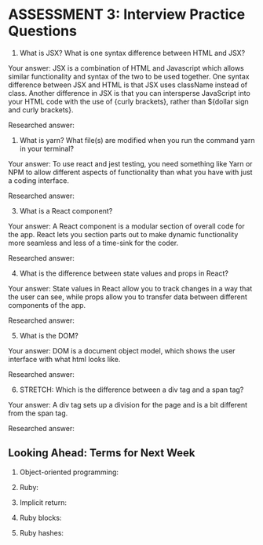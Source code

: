 # ASSESSMENT 3: Interview Practice Questions

1. What is JSX? What is one syntax difference between HTML and JSX?

Your answer: 
JSX is a combination of HTML and Javascript which allows similar functionality and syntax of the two to be used together. One syntax difference between JSX and HTML is that JSX uses className instead of class. Another difference in JSX is that you can intersperse JavaScript into your HTML code with the use of {curly brackets}, rather than ${dollar sign and curly brackets}.

Researched answer:

1. What is yarn? What file(s) are modified when you run the command yarn in your terminal?

Your answer:
To use react and jest testing, you need something like Yarn or NPM to allow different aspects of functionality than what you have with just a coding interface. 

Researched answer:

3. What is a React component?

Your answer: A React component is a modular section of overall code for the app. React lets you section parts out to make dynamic functionality more seamless and less of a time-sink for the coder.

Researched answer:

4. What is the difference between state values and props in React?

Your answer: State values in React allow you to track changes in a way that the user can see, while props allow you to transfer data between different components of the app.

Researched answer:

5. What is the DOM?

Your answer: DOM is a document object model, which shows the user interface with what html looks like. 

Researched answer:

6. STRETCH: Which is the difference between a div tag and a span tag?

Your answer: A div tag sets up a division for the page and is a bit different from the span tag.

Researched answer:

## Looking Ahead: Terms for Next Week

1. Object-oriented programming:

2. Ruby:

3. Implicit return:

4. Ruby blocks:

5. Ruby hashes:
